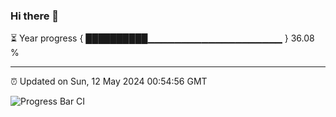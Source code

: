 ### Hi there 👋

⏳ Year progress { ██████████▁▁▁▁▁▁▁▁▁▁▁▁▁▁▁▁▁▁▁▁ } 36.08 %

---

⏰ Updated on Sun, 12 May 2024 00:54:56 GMT

![Progress Bar CI](https://github.com/liununu/liununu/workflows/Progress%20Bar%20CI/badge.svg)
